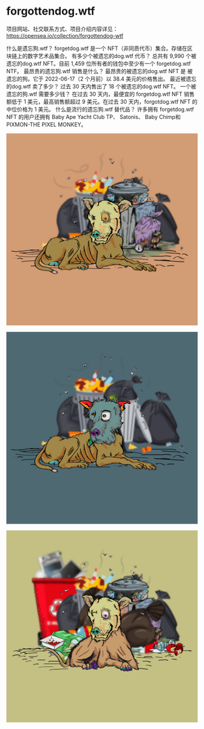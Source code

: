 # forgottendog.wtf

项目网站、社交联系方式、项目介绍内容详见：https://opensea.io/collection/forgottendog-wtf

  什么是遗忘狗.wtf？
forgetdog.wtf 是一个 NFT（非同质代币）集合。存储在区块链上的数字艺术品集合。
 有多少个被遗忘的dog.wtf 代币？
总共有 9,990 个被遗忘的dog.wtf NFT。目前 1,459 位所有者的钱包中至少有一个 forgetdog.wtf NTF。
 最昂贵的遗忘狗.wtf 销售是什么？
最昂贵的被遗忘的dog.wtf NFT 是 被遗忘的狗。它于 2022-06-17（2 个月前）以 38.4 美元的价格售出。
 最近被遗忘的dog.wtf 卖了多少？
过去 30 天内售出了 18 个被遗忘的dog.wtf NFT。
 一个被遗忘的狗.wtf 需要多少钱？
在过去 30 天内，最便宜的 forgetdog.wtf NFT 销售额低于 1 美元，最高销售额超过 9 美元。在过去 30 天内，forgotdog.wtf NFT 的中位价格为 1 美元。
 什么是流行的遗忘狗.wtf 替代品？
许多拥有 forgetdog.wtf NFT 的用户还拥有 Baby Ape Yacht Club TP、 Satonis、 Baby Chimp和 PIXMON-THE PIXEL MONKEY。

![nft](01.png)

![nft](02.png)

![nft](03.png)


